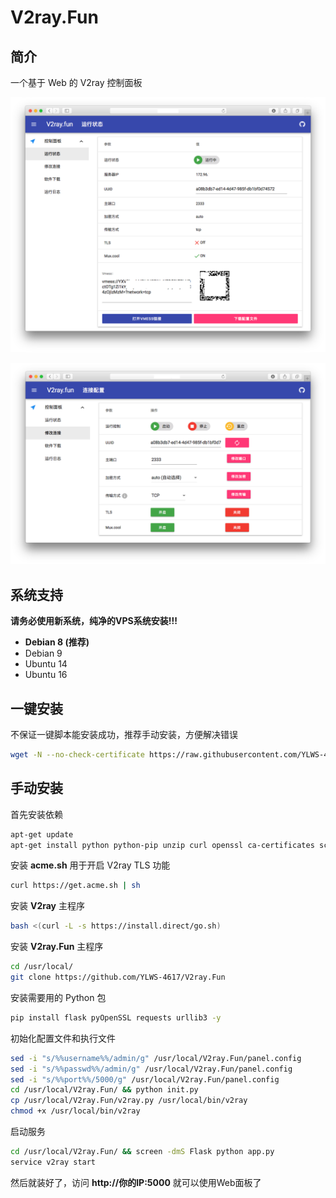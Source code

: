 # V2ray.Fun

## 简介

一个基于 Web 的 V2ray 控制面板

![1.png](1.png)

![2.png](2.png)

## 系统支持

**请务必使用新系统，纯净的VPS系统安装!!!**

- **Debian 8 (推荐)**
- Debian 9
- Ubuntu 14
- Ubuntu 16

## 一键安装

不保证一键脚本能安装成功，推荐手动安装，方便解决错误

```bash
wget -N --no-check-certificate https://raw.githubusercontent.com/YLWS-4617/V2ray.Fun/master/install.sh && bash install.sh
```

## 手动安装

首先安装依赖

```bash
apt-get update
apt-get install python python-pip unzip curl openssl ca-certificates screen socat git -y
```

安装 **acme.sh** 用于开启 V2ray TLS 功能

```bash
curl https://get.acme.sh | sh
```

安装 **V2ray** 主程序

```bash
bash <(curl -L -s https://install.direct/go.sh)
```

安装 **V2ray.Fun** 主程序

```bash
cd /usr/local/
git clone https://github.com/YLWS-4617/V2ray.Fun
```

安装需要用的 Python 包

```bash
pip install flask pyOpenSSL requests urllib3 -y
```

初始化配置文件和执行文件

```bash
sed -i "s/%%username%%/admin/g" /usr/local/V2ray.Fun/panel.config
sed -i "s/%%passwd%%/admin/g" /usr/local/V2ray.Fun/panel.config
sed -i "s/%%port%%/5000/g" /usr/local/V2ray.Fun/panel.config
cd /usr/local/V2ray.Fun/ && python init.py
cp /usr/local/V2ray.Fun/v2ray.py /usr/local/bin/v2ray
chmod +x /usr/local/bin/v2ray
```

启动服务

```bash
cd /usr/local/V2ray.Fun/ && screen -dmS Flask python app.py
service v2ray start
```

然后就装好了，访问 **http://你的IP:5000** 就可以使用Web面板了

